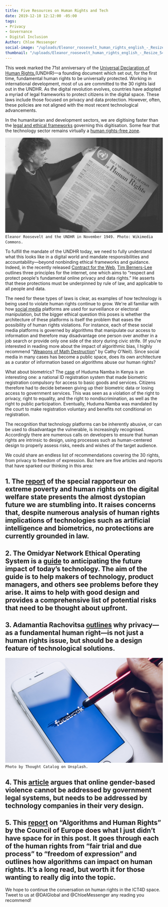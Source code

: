 ```yaml
---
title: Five Resources on Human Rights and Tech
date: 2019-12-10 12:12:00 -05:00
tags:
- Privacy
- Governance
- Digital Inclusion
Author: Chloe Messenger
social-image: "/uploads/Eleanor_roosevelt_human_rights_english_-_Resize_548w.jpg-f6b73d.png"
thumbnail: "/uploads/Eleanor_roosevelt_human_rights_english_-_Resize_548w.jpg-f6b73d.png"
---
```


This week marked the 71st anniversary of the [Universal Declaration of Human Rights.](https://www.un.org/en/universal-declaration-human-rights/)(UNDHR)—a founding document which set out, for the first time, fundamental human rights to be universally protected. Working in international development, most of us are committed to the 30 rights laid out in the UNDHR. As the digital revolution evolves, countries have adopted a myriad of legal frameworks to protect citizens in the digital space. These laws include those focused on privacy and data protection. However, often, these policies are not aligned with the most recent technological advancements. 

In the humanitarian and development sectors, we are digitising faster than the [legal and ethical frameworks](https://reliefweb.int/report/world/future-financial-assistance-outlook-2030-enaresfr) governing this digitisation. Some fear that the technology sector remains virtually a [human rights-free zone](https://www.ohchr.org/EN/NewsEvents/Pages/DisplayNews.aspx?NewsID=25156).

<!--more-->

![Eleanor_roosevelt_human_rights_english_-_Resize_548w.jpg.png](/uploads/Eleanor_roosevelt_human_rights_english_-_Resize_548w.jpg.png)`Eleanor Roosevelt and the UNDHR in November 1949. Photo: Wikimedia Commons.`

To fulfill the mandate of the UNDHR today, we need to fully understand what this looks like in a digital world and mandate responsibilities and accountability—beyond nonbinding ethical frameworks and guidance. Indeed, in the recently released [Contract for the Web](https://contractfortheweb.org/principles/principle-3-respect-and-protect-peoples-fundamental-online-privacy-and-data-rights/), [Tim Berners-Lee](https://webfoundation.org/about/sir-tim-berners-lee/) outlines three principles for the internet, one which aims to “respect and protect people's fundamental online privacy and data rights.” He asserts that these protections must be underpinned by rule of law, and applicable to all people and data.

The need for these types of laws is clear, as examples of how technology is being used to violate human rights continue to grow. We're all familiar with how [social media](https://www.freedomonthenet.org/report/freedom-on-the-net/2019/the-crisis-of-social-media) platforms are used for surveillance or electoral manipulation, but the bigger ethical question this poses is whether the architecture of these platforms is itself the problem that eases the possibility of human rights violations. For instance, each of these social media platforms is governed by algorithms that manipulate our access to information and therefore may disadvantage one person over another in a job search or provide only one side of the story during civic strife. (If you're interested in reading more about the impact of algorithmic bias, I highly recommend "[Weapons of Math Destruction](https://weaponsofmathdestructionbook.com/)" by Cathy O'Neil). Since social media in many cases has become a public space, does its own architecture as a curator of information based on algorithms abuse our human rights?

What about biometrics? The [case](https://www.aljazeera.com/indepth/opinion/kenya-huduma-data-commodification-government-tyranny-190806134307370.html) of Huduma Namba in Kenya is an interesting one: a national ID registration system that made biometric registration compulsory for access to basic goods and services. Citizens therefore had to decide between giving up their biometric data or losing access to government services. This was seen as a violation of the right to privacy, right to equality, and the right to nondiscrimination, as well as the right to public participation. Eventually, Huduma Namba was mandated by the court to make registration voluntary and benefits not conditional on registration.

The recognition that technology platforms can be inherently abusive, or can be used to disadvantage the vulnerable, is increasingly recognised. Accordingly there are numerous calls on developers to ensure that human rights are intrinsic to design, using processes such as human-centered design to properly assess risks, needs and wishes of the target audience.

We could share an endless list of recommendations covering the 30 rights, from privacy to freedom of expression. But here are five articles and reports that have sparked our thinking in this area:

## 1. The [report](https://undocs.org/A/74/493) of the special rapporteur on extreme poverty and human rights on the digital welfare state presents the almost dystopian future we are stumbling into. It raises concerns that, despite numerous analysis of human rights implications of technologies such as artificial intelligence and biometrics, no protections are currently grounded in law.

## 2. The Omidyar Network Ethical Operating System is a [guide](https://www.omidyar.com/investees/ethical-os) to anticipating the future impact of today’s technology. The aim of the guide is to help makers of technology, product managers, and others see problems before they arise. It aims to help with good design and provides a comprehensive list of potential risks that need to be thought about upfront.

## 3. Adamantia Rachovitsa [outlines](https://academic.oup.com/ijlit/article/24/4/374/2566975) why privacy—as a fundamental human right—is not just a human rights issue, but should be a design feature of technological solutions.

![thought-catalog-tRL_Rkh6D8o-unsplash.jpg](/uploads/thought-catalog-tRL_Rkh6D8o-unsplash.jpg)`Photo by Thought Catalog on Unsplash.`

## 4. This [article](https://onlinelibrary.wiley.com/doi/full/10.1002/poi3.185) argues that online gender-based violence cannot be addressed by government legal systems, but needs to be addressed by technology companies in their very design.

## 5. This [report](https://rm.coe.int/algorithms-and-human-rights-en-rev/16807956b5) on “Algorithms and Human Rights” by the Council of Europe does what I just didn’t have space for in this post. It goes through each of the human rights from “fair trial and due process” to “freedom of expression” and outlines how algorithms can impact on human rights. It’s a long read, but worth it for those wanting to really dig into the topic.

We hope to continue the conversation on human rights in the ICT4D space. Tweet to us at @DAIGlobal and @ChloeMessenger any reading you recommend!